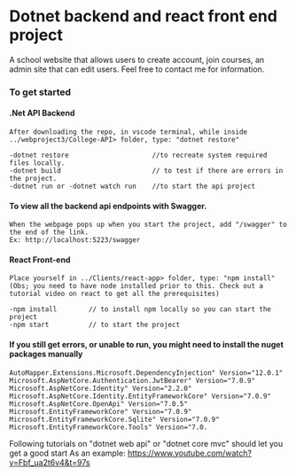 # Dotnet backend and react front end project

A school website that allows users to create account, join courses, an admin site that can edit users.
Feel free to contact me for information.

### To get started

#### .Net API Backend

    After downloading the repo, in vscode terminal, while inside ../webproject3/College-API> folder, type: "dotnet restore"

    -dotnet restore						//to recreate system required files locally.
    -dotnet build						// to test if there are errors in the project.
    -dotnet run or -dotnet watch run 	//to start the api project

#### To view all the backend api endpoints with Swagger.

    When the webpage pops up when you start the project, add "/swagger" to the end of the link.
    Ex: http://localhost:5223/swagger

#### React Front-end

    Place yourself in ../Clients/react-app> folder, type: "npm install" (Obs; you need to have node installed prior to this. Check out a tutorial video on react to get all the prerequisites)

    -npm install 		// to install npm locally so you can start the project
    -npm start			// to start the project

#### If you still get errors, or unable to run, you might need to install the nuget packages manually

    AutoMapper.Extensions.Microsoft.DependencyInjection" Version="12.0.1"
    Microsoft.AspNetCore.Authentication.JwtBearer" Version="7.0.9"
    Microsoft.AspNetCore.Identity" Version="2.2.0"
    Microsoft.AspNetCore.Identity.EntityFrameworkCore" Version="7.0.9"
    Microsoft.AspNetCore.OpenApi" Version="7.0.5"
    Microsoft.EntityFrameworkCore" Version="7.0.9"
    Microsoft.EntityFrameworkCore.Sqlite" Version="7.0.9"
    Microsoft.EntityFrameworkCore.Tools" Version="7.0.

Following tutorials on "dotnet web api" or "dotnet core mvc" should let you get a good start
As an example: https://www.youtube.com/watch?v=Fbf_ua2t6v4&t=97s

<!--
https://www.notion.so/07f326a24db34eec8f9f7bea2c7f22b4?v=6a8d9729ff0a46a48758fbc489275087&p=d171fd63d9bd4e10b7bf631023d0f7f0&pm=s





























vid 20
[20220518_130639]
[06:21] installing router with -npm install react-router-dom	//document object model.
 [21:30] 	///this is to be able to navigate to a new page. [21:30] importing it in App.jx
		import { BrowserRouter as Router, Route, Routes} from 'react-router-dom';
	26:00 explanation of Routes
[28:30]// coding in Home.jsx -it's the homepage.  Introducing <> JSX fragment or React.Fragment.	Note. return ()  you need brackets if you are using more than one element.
//In App.js, we are including different pages with Router, routes and route [38:16]
31:00 TIP "If you have many things in the return statment, use a ( ) bracket"
	Also, you can use <> </>  JSX Fragment
 35:00 creating different paths or links. with <Routes>
	<Routes>
          <Route path="/" element={<Home />} />
          <Route path="/courseList" element={<CoursesList />} />
        </Routes>
										//Using functions
										function VehicleList() {
											const vehiclesRegNo = [
											{regNo: '66'}, {regNo: '61'}, {regNo: '32'},	//is this an array of string? or objects?
											];
											return(
												<table>...</table>
											);
										}

										//We are assinging the data (regNo) to a new const newList
										const newList = vehiclesRegNo.map((objectsOrX) => {
											return objectsOrX;	//newList will become an array of objects if you return the whole thing. It's dynamic
										});						// if you return objectsOrX.RegNo then it will become a list of string.

										//Example 2	Here we instantiate a new type with a property vehicleItemProperty to hold all the things inside vehiclesRegNo.
										{vehiclesRegNo.map( (propName) => (
											<VehicleItem vehicleItemProperty={propName} Key={propName.regNo}/>
											)
										)}
										vehiclesRegNo.map // vehicles has a lot of car objects. vehiclesRegNo is
													 // an array of objects. map is an advanced for loop
													 // that loops through the entire list.
										variableName 	//... accessing what's inside, so it's a property

										VehicleItem vehicleItemProperty	// here we create a new instance of VehicleItem.
															// "egenskapen" is what he calls VehicleItemProperty.
															// is vehicleItemProperty the name? No, It's a Dynamic property.
															// Which we can use as argument else where.

										[40:43]//Example 3 A function that recieves VehicleItemProperty [40:43]
										function VehicleItem({ vehicleItemProperty }) {
											return(
											<tr>
											<td>{vehicleItemProperty.regNo}</td>
											</tr>
										);?}
										//OR we can use props to access everything without knowing what's in it.
										function VehicleItem(props) {	// props can be used to get EVERYTHING in VehicleItem.
											console.log(props);			// Or we can use function VehicleItem(vehicleItemProperty)
										}
										////////////////[1:46:00] How to use a function that creates an action on click in a page777777777777
										const onEditClickHandler = () => {
											console.log(`ska uppdatera bilen ${vehicle.regNo}`)	//'' and ´´ is different or `` shift click
										};
											//and you place the other part on a html element
										<span onClick={onEditClickHandler}>	//if you place {onEditClickHandler()} the bracket () means do it all the time.

										////////////////////////////////////////////////////////////////
42:00 Building Navbar. //It should be placed below <Router> and above <main>
		46:00"Don't bother typing the li and u tags. We''' be removing them"
!NOTE!//he uses id='navbar' and className="text-primary"
			id's for bigger parts/sections and className for miscellaneous
37:40 Lär dig react ORDENTLIGT -Michael Gustavsson
[41:00]Creating Navbar(){}	//theres a wrong way to do it (without using import { NavLink }
	///With this we place two pages. A Start sida and lager fordon, which shows list of cars.
[1:23:00]//CReating AddVehicle(){} [1:23:00]. With the form tags filled in AddVehicle.jsx, we include the route -link to the new page in App.jsx
	///and add the button in the navbar to the new page.
1:28:00 FORM Creating Put method.

const [useCourseNum, setCourseNum] = useState('');	//<--

  const onHandlerCourseNumTextChange = (e) => {
    console.log('texten är ändrad');
    console.log(e.target.value);
    setCourseNum(e.target.value);	//
  };

	<div className="form-control">
              <label htmlFor="">Course Number</label>
              <input
                onChange={onHandlerCourseNumTextChange}
                value={useCourseNum}	//<--
                type="text"
                id="courseNumber"
                name="courseNumber"
		/>
	</div>

									[2:05:20]/////////////////// Sending vehicles to database/////////////
								const saveVehicle = async (vehicle) => {		//the above function didn't have anything inside the ()
									const url = `${process.env.REACT_APP_BASEURL}/vehicles`; //changing the link
									const response = await fetch(url, {
										method: 'POST',
										headers: {
											'Content-Type':'application/json',
										},
										body: JSON.stringify(vehicle),
									});
									console.log(response);

									if(!response.status >= 200 && response.status <= 299){
									console.log('Bilen är sparad');
									console.log(await response.json());
									} else {
										console.log('Det gick fel någonstans');
										console.log(await response.json());
									}
								};		//you do use semi colon here...


  //In the console, we see "SyntheticBaseEvent" -"Det är häftiga saker detta" //I need to think in this way when I see complex functions.
	//"Det man är ute efter är " target: input#regNo
							<NavLink to='/add'>Lägg till</NavLink>
						[1:33:0 ]//Data bindning	[1:33:0 ] First we build for "Registreringsnummer". Now we build the remaining [1:47:30]

							<input value={regNo} type='text' id='regNo' name='regNo' />	//we want to get a input value={regNo} and we want to bind it.
							<input onChange={onHandleRegNoTextChanged} value={regNo} type='text' id='regNo' name='regNo' />	//onChange={onHandleRegNoTextChanged} -this tracks what's being changed in the textbox??

							//[1:33:30] we need to import useState and define addVehcile function
							import { useState } from 'react';

							function AddVehicle() {
								const [regNo, setRegNo] = useState('');		//this makes regNo be accpeted at the value={regNo}

								let vehicle = {			//we are creating a vehicle object
									regNo: regNo		//since both have the same name, you can simply have it as regNo.
								}

								const onHandleRegNoTextChanged = (e) => {
									console.log("Text är ändrar")
									console.log(e.target.value); ///the console.log just displays it for us to see in the debugeer
									setRegNo(e.target.value);	//this records what you type in the form.
								}

								const handleSaveVehicle = (e) => {
									e.preventDefault();		//what does this do????

									console.log(vehicle);
								}

								return (
								<>
								<label htmlFor=''>Registreringsnummer</label>
								<input
								onChange = {onHandleRegNoTextChanged}
								value={regNo}
								type='text'
								id='regNo'
								name='regNo'
								/>
								);
							}
					//Adding the rest of the properties [1:50:27]
					[2:00:00]//Adding an img DEFAULT item to function AddVehicle().. [2:00:00]
					[2:03:26] [2:05:20] // saveVehicle(vehicle) => { }		//to database [2:03:26] [2:05:20] there is code below


					[2:04:00]//Loading a list of vehicles through Get method [http {"list"}] [2:04:00]
					const loadVehicle = async () => {
						const url = `${process.env.REACT_APP_BASEURL}/vehicles/list`; //we are using back ticks ``
						const response = await fetch(url);

						if(!response.ok){
							console.log('Hittade inga bilar, eller så gick något fel');
						}
						setVehicles(await response.json());
					}

2:11:00 Method for sending data to the database.
	Also where to see the incoming data in the console.
Error -I am pasting the wrong address.. Not sure if it needs to be get all vehicles or link for the post method...
						//we returned empty console.log(await response.json()); which gave an error.
						"Find out why after the break!"[2:15:00]
2:16:00 	We will not learn about how to set requirements on what to properties to have when sending a Post request.
			And those information will be found in the API documentation.
	ERROR I had an 404 error and not sure what I changed, but seems to work!?

	const saveCourse = async (course) => {
    const url = `${process.env.REACT_APP_BASEURL}/courses/AddCourse`;
    const response = await fetch(url, {
      method: 'POST',
      headers: {
        'Content-Type': 'application/json',
      },
      body: JSON.stringify(course),
    });
	---------------------------
	<form className="form" onSubmit={handleSaveCourse}>
            <div className="form-control">
              <label htmlFor="">Course Number</label>
              <input
                onChange={onHandlerCourseNumTextChange}
                value={useCourseNum}
                type="text"
                id="courseNumber"
                name="courseNumber"
              />
            </div>

										[2:19:30] Quick explanation on how the methods are connected. saveVehicle and the above. [2:19:30]
										2:31:43//Edit vehicles 2:31:43		process{a) create a EditVehicle.jsx file. You'll have funtions there and then export it.
																			b) in App.jsx, you'll import it and add the <Route path='/edit/:id' element={<EditVehicle />} />}
2:33:00 So far the Routes are looking like this
		 <Router>
      <Navbar />
      <main>
        <Routes>
          <Route path="/" element={<Home />} />
          <Route path="/courseList" element={<CoursesList />} />
          <Route path="/addCourse" element={<AddCourse />} />
          <Route path="/editCourse/:id" element={<EditCourse />} />
        </Routes>
      </main>
    </Router>
										2:35:00//  import { useNavigate } from 'react-router-dom'; //we use this to navigate "kod mässigt?"
	function onEditClickHandler() {
		navigate(`/editCourse/${course.courseId}`);
	  }

2:39:00 Using incoming id to EDIT a object PUT method
						import { useParams } from 'react-router-dom';
2:42:00	initiate it :   const params = useParams();

	useEffect(() => {
		fetchCourse(params.id);
	}, [params.id]);

	const fetchCourse = async (id) => {
    const url = `${process.env.REACT_APP_BASEURL}/courses/${id}`;		//we use the id that is from params
    const response = await fetch(url);

    if (!response.ok) {
      console.log("Couldn't find course, or something went wrong...");
    }

	const course = await response.json(); //<-- here we have the entire object, with id...
    console.log(course);
    setCourseId(course.courseId);
    setCourseNum(course.courseNumber);
    setCourseName(course.name);
    setDuration(course.duration);
    setDescription(course.description);
    setDetails(course.details);
  };
										2:55:00		//	making the Put fucntion and the save function
										[3:10:00]//Adding extra steps to hide or veiw data [3:10:00] Adding an ResponseVeiwModel in Vehicles-API,
											//creating JsonSerializer in [HttpGet("list")] method
										2:20:00?//Documentation for swagger 2:20:00? [ProducesResponseType(StatusCodes.Status200OK)]
										2:33:00//<PropertyGroup> settings 2:33:00
2:53:00 Putting together two properties or Joining them... ex: vehicleName: 'Volvo XC90'
			setMake(vehicle.vehicleName.split(' ')[0]);
			setModel(vehicle.vehicleName.split(' ')[0]);

										2:53:00// Om Async await. tre olika sätt att kommunicera.
2:55:00 Micheal shows the API endpoints.. not entirely :'(
2:58:... We see how to use id to send the request. But it's a bit confusing.
	After getting the object. A) we set it in useState.
	B) we use it in value={useCourseId} in the html
			<input
              onChange={onHandlerCourseIdTextChange}
              value={useCourseId}
              type="hidden"
              id="courseId"
              name="courseId"
            />

	C) when onChange={onHandlerCourseIdTextChange}, if change happens, we store that in useState
		const onHandlerCourseIdTextChange = (e) => {
			setCourseId(e.target.value);
		};

	D) Finally, when save btn is pressed, we send the data
		const handleSaveCourse = (e) => {
			e.preventDefault(); //don't act (form) in the standard way when we submit(to empty field, reload page, etc).
			const course = {
			  courseNumber: useCourseNum, //if both variables have the same name, you can simply use it once 220518_13 1:45:00
			  name: useCourseName,
			  duration: useDuration,
			  description: useDescription,
			  details: useDetails,
			};

			console.log(course);
			saveCourse(course);  //Ans: We don't need to send the object with id...
		};

		const saveCourse = async (course) => {
			const url = `${process.env.REACT_APP_BASEURL}/courses/ReplaceCourse/${useCourseId}`;	//It's so easy to make error with the api link..
			const response = await fetch(url, {
			  method: 'PUT',
			  headers: {
				'Content-Type': 'application/json',
			  },
			  body: JSON.stringify(course),
			});
			console.log('Here is the response:');
			console.log(response);
			if (response.status >= 200 && response.status <= 299) {
			  console.log('Course is saved');
			} else {
			  console.log('something went wrong while saving course');
			}
		};

										3:04:00//MicroServices 3:04:00. Kuberneties is a deligating service/program that does the smart architect for you
3:14:00 showing the right way to have backend code in Node js?
	It needs to be a ResponseViewModel that is being returned
3:26:00  I need many to many relationship between users and courses they are studying..
- you should choose a category, choose a course, look at the detail, then register to the cours
									3:27:00//Talking to external API 3:27:00







vid 19
[20220518_091607 09:50] React Router
05:00 css, shows what changes he's made
// ESLint. [17:00] Helps you with javascript coding. [21:00] Repetition
	///Font awesome is mentioned to bring fonts.
	//More explanation regarding how Javascript works [36:30]
		"You can use props instead of a specific {object?}" with curly bracers, you break down and choose specific object
// Adding a Component Folder [50:45]
[45:37] How to DEBUG with the browser
1:15:00 creating the navbar
// [1:15:30] Moving the css files from Public folder to src Folder (change the script or code from index in Public to App.js in src Folder
1:21:00 right click the reload icon on the browser to empty cashe
// [1:23:30] adding edit and delete logo in the VehicleItem.jsx
// Händelse hantering. ie edit and delete logo, adding functions..
1:25:00 place the fontawesome in public>index.html //where the "root" id is.
// [1:48:00] USing an API!
	/// starting the API with -dotnet run
	///You might have to change the port. Go into Properties and launchSetting.json
1:33:00 cloning the react project from github.
1:40:00 onClick event. On edit method

Getting the api endpoints |Life cycle hook event
1:49:00	"IF YOU HAVE PORT PROBLEMS" in launchSettings.json
	/// change the port to something else. 7247/7237 and 5246/5146?  <- This is how we let the react get data from mvc backend project
[1:51:00]//  Building function to bring the data //LOADING in the API data
	// we need a useEffect funtion to use the incoming url BUT YOU will get an error
2:01:00 "We get an error" Failed to fetch...

2:01:00] We add the JS port to the .net API by adding it in the Program.cs
builder.Services.AddCors(options => {
	options.AddPolicy("WestcoastCors", policy => {
		policy.AllowAnyHeader(); policy.AllowAnyMethod();
		policy.WithOrigins("http://127.0.0.1:5500", "http://127.0.0.1:3002")
	})
})
"Spent MANY hours on this error. My api didn't have an https, it just had an http. So the link I was calling from the react was wrong. "
"answer was given in 2:36:00
// Changing the link from hardcoding it to moving it to a proper place
[2:08:30]"Placing it in .env" inside the root folder.  with REACT_APP_BASEURL

		const url = `${process.env.REACT_APP_BASEURL}/vehicles/list`;
		const reponse = await fetch(url);
				//Dont forget to restart your React app
// the useEffect() DANGER. [2:27:20]
	///Don't fully understand how the flow of this works. But he explains during the end of the video a few times.
		"needs two function, the second function does a update-method."
		///If you see just square breackets, it means it's expecting an array
2:24:00 using useState

vid 18 0809
[20220517_130531]
[41:32] We are convinced that react is the shit. And it starts here
53:00 installing node
1:29:00 installing react app
/REACT
		///	-npx create-react-app .		"The dot . meanns make the project inside the folder called react-app? YES
		/// -npm install 		//You need to have node_modules in your project. BUT I DID. Couldn't get the website to launch without it
		///	NOT NEEDED UNLESS...-npm i -g npx 	"-g means to install the name npx" i means..
		///	-npm start
		///
		/// Had an issue with "npm" not working(windows) ERROR: global, local deprecated...https://github.com/npm/cli/issues/4980
			///solved it by following the link above.
// FInd jobs close to you and see what they need <<<<<<<<<<<<<<<<<<<<<<<<<<<<<<<
>rm -rf nameOfTheFolder		//this deletes the folder
    >mkdir react-app
    >npx create-react-app .

1:41:00 Explanations for what all files do
	package.json is aslo called npm package file.
[1:43 40]	Two extensions to help with code. Jest and Jasmine
[1:53: 20] Extension neede ES7: ES7 React/Redux/GraphQL/React-Native snippets
	//Jasmine - Behavior-Driven JavaScript
[1:55:00]// after deleting things, we are coding in src Folder, in index.js
2:00:00	babeljs.io//Babel - tranforms JS to "real" js? Turn JS to another format, like scriptJS
// We create a new file called App.jsx, there we are the html things,
	// where we export and then import into index.js in the same src Folder.

2:16:00 Learning how to create a component that can be used inside App.jsx
2:20:00 A Module has multiple components.
2:35:00 Had an issue with a component cause I imported wrong.
[2:41:00]// Creating CSS . //Making things dynamic, as in using properties
[2:51:00]// from data?  // [2:58:35] Placing in huge data and calling
3:00:00 used a array and used them in the component with .map function.
3:04:00 But instead, we would like to send the whole array!
3:10.00 Destructuring... {}//don't FORGET to add the curly bracers
		Instead of porps, if you know whats coming in, you can call it by its name {don't FORGET to add the curly bracers}so you can skip using "props"

		function CoursesItem(props) {
  console.log(props);
  return (
    <tr>
      <td>{props.course.CourseNumber}</td>
      <td>{props.course.Name}</td>
      <td>{props.course.Duration}</td>
      <td>Things</td>
    </tr>
  );
}

export default CoursesItem;




[3:11:50]	//it in VehicleList.jsx  // Short summary
3:11:00 How components work. Is it better to use .map on a parent component instead of sending it down?
	A. We create a simple, empty component (<Vehicle_list />), in there there are tons of code and a head and body table that will show a list of vehicles. We'll have a simple component to display the repetetive vehicle list.
    //Since I don't care much for mastering programming with code, I should be able to maintain it for a job, its the entry to IT. What will I move to? Writing? managing people? Manager! A guy from Uppasala university named it as soon as he heard me explain what I like. Managers are quite dumb?
    https://github.com/MichaelGustavsson?tab=repositories



vid 17
[1:56:00][20220517_090026]	Razor pages  Creating Add car function

vid 16
[20220512_090134] Starts by talking about the project, maybe continues with the jsAPp and Razor pages starts at [2:31:00]
 - js the definitive guide 7th edition
 learning javascript Ethan Brown, JAva script design patterns Addy Osmani

vid 15
[20220511_125700] search functions and more. AT
19:00 creating HttpPost method
//NOTE //don't use model as a variable name "model" since in MVC it is being used as a ley word
36:00 //you don't need to add asp-controller=" " if you are getting it from the same somethingsomething..
42:00 using a tag in the view model to alter the name of the property so you can have a unique/diff name for display. RegNo can be turned to RegistrationNr on the web
		[Display(Name = RegistrationNr)]
1:31:00 sudo class? css based on the condition of an element. ex hover
			.btn:hover {
			  background: #888;
			  color: #333;
			  font-weight: bold;
			}
1:41:00 TIP. Before you complete the whole method, you can create how it will look like when completed, before building the method
	 [HttpPost("Create")]
        public async Task<IActionResult> Create(CreateCourseViewModel course)   //don't use model as a variable name since in MVC there is key word "model" is being used
        {
            if (!ModelState.IsValid)
            {
                return View("Create", course);
            }
            return View("CourseSavedConfirmation");
        }
2:08:00 completed post method. Starting of how to creat a global css variable for color.
2:16:00 moving css to another file.
2:27:00 We start the JS app.!!
2:31:0 install live server

vid 14
20220511_100737 --------------------------------
We are creating the Details page. 18:00	You need [HttpGet("Details/{id}")] above the method.
"TIP Before building the method or JavaScript, try testing if you can reach the site!!!"
27:20 slice(0, -1) javaScript method where you take a string and choose which part you want to keep and which to remove.
			0 means starting from 0 index, and -1 is removing the last index.
45:00	Working on Details method.
49:00  GOt an error:	Operator '??' cannot be applied to operands of type 'Task<CourseViewModel?>' and 'CourseViewModel'
		//Due to course variable missing a await...
		method for detail method.
1:13:00 css for detail page

[1:38:30] Needing Json serializer settings so program can read incoming data
[1:55:00] We create a model class VehicleServiceModel where we put in the hosting link and Json serializer through constructor so we can call it in the methods.
[2:23:50] PRESENTATION on MVc model? The timestamp will show you what Action methods can return
[2:35:00] Setting up app.MapCOntrollerRoute in Program.cs to automatically route to a certain place?

vid 13
20220510_130556 Continuing css----------------------------------------------
	17:30	aspect ratio calculator. working with img is hard in webapplication. //Tip: Get pictures that are 2000-5000 px big.
    23:00 WHich picture format to use? If its a foto: jpg, a drawn thingy: png, Else svg?
		33:00 never re-use id on the same page twice id="navbar"
35:00 Using javascript to have a pop up effect when you click on a container
	 &nbsp; non breaking space?`45:25
1:26:00 still building the pop up effect on items. 1:31:30 Explanation. Error with JS, needed to remove a line below at line 31.
1:49:00 Css for the pop up effect
		2:34:10 creating a button
	3:00:00 Moving css code to another file, and using @RenderSection("styles", false) in the @ _Layout.cshtml
		"similarly for scripts"
3:12:00 how to place a javascript file in the right index file.

vid 12
[20220510_090125]
05:30 ish, in app.development.json, we can change the port number where the project starts.
29:00	To be able to run the debugger with both projects in the main folder, you need to remove .vscode folder everywhere
except the main project folder.
In the launch.json folder. We are changing
			"program": "${workspaceFolder}/WCC-API/bin/Debug/net6.0/WCC-API.dll", to
			"program": "${workspaceFolder}/Clients/MvcApp/bin/Debug/net6.0/MvcApp.dll",
					In "env": we'll add another line, so it looks like this
					"env": {"ASPNETCORE_ENVIRONMENT": "Development",
							"ASPNETCORE_URLS": "https://localhost:5000"}
	We also add another element for API project, where there is two difference.
	  "program": "${workspaceFolder}/WCC-API/bin/Debug/net6.0/WCC-API.dll", and
	  "ASPNETCORE_URLS": "https://localhost:5001"							Look at 35:30

In the task.json folder. We are changing         "${workspaceFolder}/WCC-API/WCC-API.csproj", to "${workspaceFolder}",
													So removing the path and leaving the root folder.

-------------"This way you can run different projects together in the debug mode"--------------
A bit confusing, but we are changing the element with API to 5001 and changing the development.json in the MVC-APP to 5001...
49:00 In MvcApp, in appsettings.Development.json, you change the port to 5001 when you want to debug, otherwise have the default or where the web site is run on.
"YOU CAN have the same ip port for debug, then you need to make sure you're not running the program while debugging..."

52:30 NOTE: Run the api first (debugging), then the client
50:12 To know which port number you need to have in MVCapp, run the API project with dotnet watch run, and use that port

"LOAD DATA"
56:00	If you want to add in data automatically, you can follow here.
	///After filling in the code 1:06:00
	"dotnet ef database drop --force" and "dotnet ef database update"

1:39:00 ViewBag is dynamic and ViewData is like a dictionary?
//----------------------HTML and CSS----------------------// 1:36:00
1:49:00 creating nav bar. //obs! navbar needs to be id="navbar" and not class...1:52:10
	ul>li*4>a creates a list of a tags
1:55:00 	rem means relative to default value, 3 rem is 3* default
2:05:00 CSS babyyyyyy
2:10:00	We used fonts from Font-Awesome ///step 1 Choose a logo https://fontawesome.com/search?s=solid%2Cbrands
	///step 2.https://cdnjs.com/libraries Search for Font-awesome
	"How to place a logo, do the above steps"
2:19:00 Tip! Keep your css organised. Have your elements up, and classes below.
2:32:00 Creating a link to Våra bilar
2:42:00 Why isn't the image link working?
2:43:00	//Building the Course list page, trying to add img to the list.
2:58:00 //Fixing gallery-wrapper. with display: grid; grid-template-columns: repeat(4, 1fr);

vid 11
[20220505_130015 30:00]
	//We are building a MVC model and not Razor pages, so we deleted the css file, js file and erase everything except the @RenderBody() in the sharedLayout page.
	https://fonts.google.com/specimen/Poppins?query=poppins
	06:06 adding fonts to the library (Poppins and Roboto are simple)
	10:30 Adding the css styling to the _Layout.cshtml file
	<link rel="stylesheet" href="~/css/styles.css">
	19:40 //We have a controller(Vehicles), in it a method called index(). We create a View-file that will run the Index() method
	"So that file will be called Index.cshtml". 23:00. "We create a new Razor page file but delete the razorpage code and controller extention"
			"-since we are using a MVC project." With CS-code, we don't have any handholding so we have to create all the files ourselves.
	[32:00]//with @ _Layout.cshtml (the main page) we can add the different tabs in the page
	33:00 adding a nav tab with a link a-tag in _Layout.cshtml
	                <li><a asp-controller="Courses" asp-action="Index">Courses</a></li>

	"short hand for createing elements" ul>li>a "will create unordered list, a list and inside a link"
	[35:00]//HttpClient(); [35:00] Using Tag helper in the cshtml file to conntect to the controller.
	asp-controller="Vehicles" asp-action="Index"

Connecting to the API 40:00
	///We add our Get-method [41:19]
	[51:38]using var http = new HttpClient();
	var response = await http.GetAsync(url);
	///url is "https://localhost:####/api/v1/vehicles/list
	///Talk about Garbage collector
	57:39 "Under the map .vscode > launch.json > you can change in which order things are run"
	1:01:00 "How to debug and look at what's coming in"
//We run into an error when we try Debugger
	We solve it by running the api and the mvcApp in different VS-code. Due to mapstructure mechanics,
	the debugger runs everything at once. 58:00
	"You can run the debugger .NET Core Attach but you need to type something to make it work, its an extension maybe?" 1:26:00
1:20:00 Back from break. HTTPS development certificate
	If you don't have this, you can run the Terminal as Admin and type
	-dotnet dev-certs https --trust
//Second debugger run 1:30:00
1:31:00 //Creating a View Model 1:31:00 to take in the data thats coming in.
	The data thats coming in is screwed and since it doesn't match our viewModel properties, we need to fix it. 1:37:30
1:45:00 "Model folder in MvcApp is for classes which has methods that talks to the REST api"1:45:00
		Is that affärs logik, in the presentation picture?
///Instead of using in Courses Controller
	var options = new JsonSerializerOptions
      {
        PropertyNameCaseInsensitive = true
      };
								///You can use in the CoursesViewModel.cs, but it will clutter the file. 1:48:300
								[JsonPropertyName("CoursesId")]	//so we don't use this

1:54:00 using VehicleServiceModel to JsonSerializerOptions and returning the base url for the method.
1:52:00 //Moving the logic above to the right place, which is the Model folder. 1:52:00
1:55:00 //creating baseUrl in appsettings.Development.json so it can be reused. 1:55:00
	_baseUrl = $"{_config.GetValue<string>("baseUrl")}/course";

//Using Repository Pattern by creating a CourseFunctionsModel file under Model folder, and having the functions
that has to do with talking to the API in there. 2:00:00 around here

			//Theory.
				///Michael is showing 2:30:000 how you can send ViewData from the Controller [ ] This could be worth experimenting
			In controller: ViewBag.Message = "Passa på at köpa...";  In View file: <div>Dagens meddelande är: @ViewBag.Message</div>
			2:35:00///In Program.cs you adjust how the routing is done.
				app.MapControllerRoute(
					name: "default",
					pattern: "{controller=Home}/{action=Index}/{id?}");

					/// You can use HTTP tag above the methods or Class file where you change the name of the default route.
					[Route("[controller]")] above the class CourseController, can be changed.
					"If you dont have any Http tag above a method, by default it's [HttpGet]"
			Razor notes @ symbol can be used in different ways. 2:45:00
	//CoursesController
		public async Task<IActionResult> Index()
			{
				try
				{
					// ViewData["CourseID"] = "A million ID's";
					var courseService = new CourseServiceModel(_config);
					var courses = await courseService.ListAllCourse();
					return View(courses);
				}
				catch (System.Exception)
				{
					throw;
				}
			}

	//Courses>Index.cshtml
			@model IEnumerable<MvcApp.ViewModels.CourseViewModel>

			@{
				ViewData["Title"] = "Available Courses";
			}
			<h1>@ViewData["Title"]</h1>

			<article>
				<section>
					@* <div>Hey @ViewData["CourseID"]</div> //this is commented out *@
					<h3>Check our available courses</h3>
					@foreach (var course in Model){
						<div>
							<a asp-controller="Courses" asp-action="Details">@course.CourseNumber @course.Name</a>
							<p>@course.Duration</p>
							<p>@course.Description</p>
						</div>
					}
				</section>
			</article>

2:58:00	//We are adding a @ tag in the View file to tell where the data is coming from
	@model IEnumerable<MvcApp.ViewModels.CourseViewModel>
	///We fill in the view file with @ tag helpers to bring in the data. I don't fully follow here. [ ]
//We need to have HTTP tags above the methods to diffrentiate them. ??? asp-action="Details" didn't help...
		<a asp-controller="Courses" asp-action="Details">@course.Title</a>
		///asp-controller="Courses" means it will look at CoursesController. ///You don't need to type COntroller.
		///asp-action will search for the method name, BUT why didn't it work?
3:09:0	with [HttpGet("{id})], the methods stay unique, otherwise they are the same (ERROR AmbiguousMatchException)
3:12:00 //BAD practice. You must send in the return View("what the method name is", object)


vid 10
20220505_090110 MVC PROJECT
"Links"
app.diagrams.net 	For building diagrams. //under software, you will find database diagrams
namecheap.com 		"Domain names, "
netify.com - where you can host your website (react or html/css)

[ 1:21:30]	Theory starts on WEB
		Utvecklingsverktyg -1:22:10
		Hosting - 1:28:19	Exekveringsmodeller??(client or serverside)
		MVC design mönster 2:00:00

"mest vanligaste design mönster idag?" 	In ASP,pure JS = it's MVC.  React/Single page app = MVVM

//MVC asp code starts at [2:19:30??]
-dotnet new mvc -n MvcApp

-dotnet sln add Clients/MvcApp/		"Connecting the project with the MVC. OBS be on the parent folder"
//Client is a new folder that you can create with -mkdir Foldername
	"för att bli en duktig utvecklar måste man förstå, inte som de googlande utvecklare"
//Deletes folders and content from js and css [2:49:00]. At [2:59] he adds the Html: 5 semantic? in the _Layout.cshtml
	@RenderBody()
2:43:00 How to publish 	>dotnet publish
2:49:00 Start deleting unwanted files
2:56:00 editing _Layout.cshtml
	use autocomplete "html5" to auto complete html template.

Vid 9
20220505_090110 	There was discussion on [authenication] tag not working.
		discussion on what framework is good
	04:00 He mentions working with cookies is easier. I NEED A TUTOR, How do they learn all this
	40:00 we are git-cloning ITHS-STHLM-Westcoast-Cars-Starter

	43:00 Display of whats in the Auth controller from the project!!
	48:30 < ls -al // shows all the files in the folder
			< rm -rf .git 	//removes the git file. After this he creats a new git
							< git init, git add ., git commit -m "init"
			Disscussion on droping the database when creating new coloumn. You don't need to. Just set it to null when it's deleted.
			Unless when we added manufacturers.
	51:40 app.diagrams.net
	1:21:00	Presentation. WHat are the tools, hosting sites, where there api's end up?
			cheap hosting namecheap.com, app.netify.com?
	2:17:00 starting the web?
	2:20:00 dotnet new mvc -n... starts creating the project
	2:22:25 starts coding. Installs: > sln add. Clients/MvcApp/  ...// adding a mvcapp?

Vid 8
20220504 13...
		05:00 UsermManager<IdentityUser> is needed
		//Constructor will look like this
		public AuthController(IConfiguration config, UserManager<IdentityUser> userManager, SignInManager<IdentityUser> signInManager)
        {
            _signInManager = signInManager;
            _userManager = userManager;
            _config = config;
        }
		00:09:30 creating a Post method [HttpPost("register")] to register a new user...
        23:00 checking user password
		34:00 Refactoring CreateJwtToken
		39:00 registering a user acction that can login.
		1:22:00 added claim IsAdmin in RegisterUserViewModel
		1:25:00 user, new claim("Admin", "true"));
		2:30:00 Use Roles
			add RoleManager<IdentityRole> in AuthController as dependency injection


 Vid 7
20220504_morning 12:00 If your getting Michaels project from github, do a >>dotnet restore .Due to bin and obj being ignored by his github, which you need.

		25:00 var claims = new List<Claim>{
					new Claim(ClaimTypes.Name, userName),
					new Claim("XYZ", "Value")
				};
		41:18 how to protect your endpoints with[Authorize]
		46:00 How to set up shortcut on URL in postman (New Environment)
		51:00 Pipeline, fixing middlewear
		59:00 adding "app.UseAuthentication();" in program.cs
		1:25:00 configure authentication in pogram.cs
			//Authentication configuration
			builder.Services.AddAuthentication(options =>
			{
				//defaultAuthenticationScheme and DefaultChallengeScheme
				options.DefaultAuthenticateScheme = JwtBearerDefaults.AuthenticationScheme;
				options.DefaultChallengeScheme = JwtBearerDefaults.AuthenticationScheme;
			}).AddJwtBearer(options =>
			{
				options.TokenValidationParameters = new TokenValidationParameters
				{
					ValidateIssuerSigningKey = true,
					IssuerSigningKey = new SymmetricSecurityKey(
						Encoding.ASCII.GetBytes("Kasdf kje+dsg ksajf 98u4tlxc vfcdsjfg498a lmöasdflkerp")
					),
					ValidateLifetime = true,
					ValidateAudience = false,
					ValidateIssuer = false,
					ClockSkew = TimeSpan.Zero
				};
			});

		1:39:00 Moving the key into appsettings
		1:44:00 pasting the auth token into the auth tab in Postman... You first need to run the login method to get the auth token, now you use it on other places where it is needed.
		1:47:00 [authorize(policy: "admin")] - to restrict who has asscess to the methods
        	You define these policies in program.cs
			//Configure and create policies
			builder.Services.AddAuthorization(options =>
			{
				options.AddPolicy("Admins", policy => policy.RequireClaim("Admin"));
			});
        2:00:00 new information on the token.
        2:16:00 when using auth token, use Bearer token (under Auth tab)in Postman
		2:20:00 downloading Nuget aspnetcore.identity, JwrBearer, FrameworkCore, Sqlite, Tools,
			Microsoft.AspNetCore.Identity by Microsoft
			Microsoft.AspNetCore.Identity.EntityFrameworkCore by Microsoft
			Microsoft.EntityFrameworkCore by Microsoft
			Microsoft.EntityFrameworkCore.Tools by Microsoft
			Microsoft.EntityFrameworkCore.Sqlite by Microsoft


        2:27:00 building the ApplicationContext (Db connection)
		2:34:00 configuring middleware for Identity	in program.cs

        2:45:00 settings for password, etc..

Vid 6
220503 13.. more . Around 2:30:0 we start with security. he creates a security demo, which I'm not sure if its connected to the project
		we start with building methods for the repo class.

		04:00 Question. In Category/Manu..Repo We have a SaveAllAsync(). code> return await _context.SaveChangesAsync() > 0;
		09:00 for controller to get in repo class with its own context manupilation, we need dependency injection.
		builder.Services.AddScoped<IManufacturerRepository, ManufacturerRepository>(); //for the sake of getting a class that is instantiated.
		17:00 fixing automapper for Manufacturer. There was a mistake.<!!>// hot reload doesn't work with program.cs or Automapper.
		HOW TO add relationally connected database
		26:00 creating AddVehicleAsync WITH manufacturer(connecting table) //manufacturers is the parent table.

			public async Task AddVehicleAsync(PostVehicleViewModel model){
				//we need the right manufacturer (name == model.Make)
				var make = _context.Manufacturers.Include(c => c.Vehicles).Where(c => c.Name!.ToLower() == model.Make!.ToLower())
				.SingleOrDefualtAsync();

				if (make is null)
					throw new Exception($"Tyvärr vi har inte teillverkaren {model.Make} i systemet.");

				"converting to vehicle from postvechleveiwModel"
				var vehcileToAdd = _mapper.Map<Vehicle>(model);

				"Now we are in the vehicle class/table"
				vehicleToAdd.Manufacturer = make; //make is the correct manufacturer.
				"adding the vehicle to the database. " // vehicle is the child. 		Should there already exists a manufacturer to be able to add a vehicle? A. YES
				await _context.Vehicles.AddAsync(vehicleToAdd);
			}
				So you need to do two things. Add .manufacturer to the vehicle and add the vehicle to the db
				Or three things. Find the right manufacturer, add the manufacturer to the vehicle, add the vehicle to the db.
										"This is not a connection table. it is 1:many"
				//NOTE: Manufacturer(parent) has Icollection<Vehicle> Vehicle {get; set;} = new List<User>();
				// 			User has	public int ManufacID{get;set;}, [ForeignKey("ManufacID")], public Manufac Manufac {get; set;} = new Manufac();

		40:00 Important to do saveall before the request leaves the endpoint.
		44:00 Business rules. Besiness demands certain mechanics.  ex: we don't allow products from this company. Then it's vital that developers knows this in and out.
		1:36:00 Changing the link (bymake/{make})] to ("{id}/vehicles") 1:43:00 and using [FromQuery] in the argument (1:39:50)
		1:54:00 Getting all vehicles belonging to a manufacturer.
			public async Task<List<ManufacturerWithVehiclesViewModel>> ListManufacturersVehicles(){
				return await _context.Manufacturers.Include(c => c.Vehicles)
				.Select(m => new ManufacturerWithVehiclesViewModel
					{
						Manufactror = m.Id,
						Name = m.Name,
						Vehicles = m.Vehicles.Select(v => new VehicleViewModel{
							VehicleId = v.Id,
							RegNo = v.RegNo,
							...
							...
						}).ToList()
					}).ToListAsync();
			}
			//
		2:00:00 Till now we've made a method that calls all the cars listed in the manufacturer table. //Q. is this similar to getting students in a course? Everyone that's bought the course?
        A. Course is not a parent to user. A user can exist without being assigned to the course.
			//What to use singleOrDefault, SingleAsync? SingleOrdefault, if you find a null exception, it doesn't crash OR You need to do null check in the controller. 2:13:00

		2:00:00 POSTMAN tip. How to change the url to a set thing so you don't need to type it multiple times...
        How to get edit a object which is inside another opbject. 2:01:50 //I should find Michaels project on github.
        2:05:50 ListallManufacturersAsync() method

		2:30:00 Presentation on security
		2:45:0 creating a new project > dotnet new webapi -n Step01
		3:0:00 working on a method that accepts a username and pasword. Installing a Nuget for it. System.IdentityModel.Tokens.Jwt by Mic
		and Microsoft.AspNetCore.Authentication.JwtBearer by Microsoft 3:00:00

		3:18:00 jwt.io //to control that your token is valid/or working

Vid 5
220503 more database and other interface stuff..
		05:00 Five step demo by MichealGustavsson on Security..??? Claims Roles
		26:26 Building [HttpPost()] method. Using repo pattern
			We are not returning anything for a post method, so we are adjusting the function name.

		27:00 HATEOS //a standard way to confirm that your actions have been successful. and here is the object you created in the head...
		//	Your GET/POST methods, you don't want to return back an object everytime. Like for post method.
						// There you can use HATEOS
		31:00 Using [Required]
			in data model class, So incoming create object requests doesn't have ex null in CourseNumber...
				if(!ModelState.isValid)... //in case of model number. this can be done in front end.
				if (!ModelState.IsValid) return StatusCode(500, "Invalid model. Model must have Course number");
			or
				[Required(ErrorMessage = "Registreringsnummer är obligatoriskt")]

		35:28 A cooler way to catch error would be to set it in the required annotation. [Required(ErrorMessage = "Registreringsnummer is required)]
		41:00 UpdateCourse PUT method.
				From repo class Michael chooses to use throw exception. 50:00 !!!Since we used try/catch in repo, we can use it again in the controller since we will recieve a exception if it fails!!
		56:20 Changing void to Task in "public async Task DeleteVehicle(int id)" ??? why
		1:20:00  -dotnet --info
		// Läsbarhet är A och O. You can forget things over a weekend due to piled up work
		// Gör koden så enkelt som möjligt. Det ska underhållas av någon som inte är själv.
		1:25:00 building a Patch method
		1:36:00 don't return (in catch (Exception ex)) return StatusCode(500, ex). !!Dont return ex. Instead ex.Message...?
		2:00:00 //Nice to have a method that returns a list
			public async Task<List<VehicleViewModel>> GetVehicleByMakeAsync(string make){
				return await _context.Vehicles
					.Where(c => c.Make!.ToLower() = make.ToLower())
					.ProjectTo<VehicleViewModel>(_mapper.ConfigurationProvider)
					.ToListAsync();
			}
		2:03:00 Fixing the database structure.  To remove repetitive.

			STARTING A NEW CONTROLLER
		2:09:00 Adding a new controller for the manufacturer table. Creating Get methods

		2:13:00 he asks: How to go about to create 1:many conenction in entity framework
				with public ICollection<Course> Courses {get; set;} = newList<Course>();
		2:17:00 how to add ForeignKey. GOt an error due to using System.ComponentModel.DataAnnotations.Schema; was missing so the build didn't run.
			NOTE on Vehicles; public Manufacturer Manufacturer {get; set;} = new Manufacturer();	//ie single
				on Manufactuere; public ICollection<Vehicle> Vehicles {get;set;} = new List<Vehicle>(); //ICollection list!

		2:29:00	-dotnet ef migrations add "added make and vehcile relationship" -o "Data/Migrations"
		2:34:30 -dotnet ef database drop --force // droping the table due to complication in adjusting connetion tables
				-dotnet ef database update //updates the migration files. //sometimes this won't work

		"There was a discussion on tables depending on eachother. Here We made manufacturers. coupled with Vehicles."
			"You can't delete a item in the manufacturing table, if a vehicle is connected to it." "Man kan inte ha föräldarlösa barn."
			2:39:20//On delete: ReferentialAction. Cascade.. which means it will delete everything connected to the...
			You can change it to SetNull or NoAction or Restrict
		2:54:00	Michael Gustavsson is creating controller, Repo with Interface for Manufacturing table.


VID 4
220428 130301 13	githug tutorial by rasmus?
		2:00 //If you're adding strings together. Use Concat or StringBuilder
        	VehicleName = string.Concat(Vehicle.Name, " ", vehicle.Model),
        VSCODE shortcut mark similar variables Ctrl + D while staying on a variable.
		20:00Presentation on Repository Pattern
		39:00? Creating Interface
		<VScode Tip> Shift + alt + down/up arrow will duplicate the line

			public interface ICourseRepository
			{
				public Task<List<Course>> ListAllCoursesAsync();
				public Task<Course> GetCourseAsync(int id);
				public Task<Course> GetCourseAsync(string name);
				public Task AddCourseAsync(Course course);
				public void DeleteCourse(int id);
				public void UpdateCourse(int id);
				public Task<bool> SaveAllAsync();
			}
		41:28 Delete and update methods doesn't use Task so use void		//How the hell do I learn all these things the right way?
		45:40 <Tip> "the method name should have Async in the end, so coders know that the body should have wait/async"

		47:20 A. Creating a repositories folder and implementing the interface here with CourseRepository.cs
			51:44 B. bring in the db context through the constructor
		"Don't forget to include async word in the methods"   !imp To use Async method, you need library; EntityFrameworkCore
		54:00 We are updating the controller file CourseController.cs to use the ICourseRepository, instead of directly contacting the Db context class.

		//Dependency injection for our own classes and interfaces...
		0:56:00 Changing something in program.cs!??? We need a instance of something, so we need to tell the framework this
		We are making a choice of how the users recieve the api
			builder.Services.AddScope/ or AddSingleton/ or AddTransient? "beror på hur instansering ska ske för varje request"
			Singleton - the first request will get the data? But if there are more requests, you will recieve the same(first request) since its in the memory.
						"En instans delas av fler"
			Transient - will create a unique/new instans to each request
			Scoped -	You get a new instance for every new request WHEN IN DOUBT, use scoped. 1:06:00
				//Dependency injection for our own classes and interfaces...
										<Interface, konkret klass som implementerar föregånde interface>...
				builder.Services.AddScoped<ICourseRepository, CourseRepository>();

		//example for adding a list of courses to a new object
		[HttpGet()]
        public async Task<ActionResult<List<CourseViewModel>>> ListAllCourses()
        {
            var response = await _courseRepo.ListAllCoursesAsync();
            //should I translate it to viewmodel here or in the repo?
            var courseList = new List<CourseViewModel>();

            foreach (var course in response)
            {
                courseList.Add(new CourseViewModel
                {
                    Name = course.Name,
                    TeacherCourses = course.TeacherCourses
                });
            }
            return Ok(response);
        }

		1:39:00 building CourseRepository GetCourse by ID. FindAsync is not suitable due to null referense warning. so we are using SingleOrDefault...
			return await _context.Courses.FindAsync(id ?? null); //this is a way to remove the warning.
			instead we use this return await _context.Courses.SingleOrDefaultAsync(c => c.Id == id); //and also add ? like mentioned below
			1:40:00 adding  ? in the return argument public <Task<Course?> GetCourseAsync(int id);
		1:46:00 Adding CourseViewModel abstraction to the repository class. So from context/controller we moved getting response from database to repository class.
			Now we are moving or adding the viewmodel to the repository class. Null checks stays in the context/controller class
		1:47:30 We are using .Where method to find the correct data and create a new instanse to save all the information on it.
			return await _context.Courses.Where(c => c.Id == id)
			.Select(course => new CourseViewModel{
				this = that...
			})
			BUT there is an error //IQueryable<CourseViewModel>' does not contain a definition for 'GetAwaiter' and no accessible extension method 'GetAwaiter'
			in the end you need a }).SingleOrDefaultAsync();
		"THis is what they did before autoMapper..."
		RECAP. IF you want to find the data BUT change it do a different model type, you can use "Where"
		1:53:00 [ApiController] this decorator helps with controlling that the incoming data is not null..
			Regarding try catch controlls in the controller. "Att slänga är en bad practice..." 1:54:30
			"every time you throw, you create an object in the heap/stack. so its better to catch the errors higher up in the program rather than having try/catch everywhere.."
		2:05:00 Deletevehicle repo refactoring and SaveAllAsync NOTE! he doesn't use async in the repo
        2:07:00 return type bool for the method SaveAllAsync. So  Micheal added, > 0 "Q. what does this do?"
			return await _context.SaveChangesAsync() > 0;
		<Tip>.Remove doesnt have async/await //Add method didnt have async before. It showed upfrom a recent update... WHICH MEANS // I need to learn how to follow the updates.

        2:13:00 AutoMapper
			AutoMapper.Extensions.Microsoft.DependencyInjection by Jimmy Bogard
				Create a folder called Helpers, Create class AutoMapperProfiles and inherit : Profile, add using AutoMapper.
				// Map från -> till
					CreateMap<PostCourseViewModel, Course>();
					CreateMap<Course, CourseViewModel>();
		2:21:00 Creating setting for a new dependency injection for automapper.
        builder.Services.AddAutoMapper(typeof(AutoMapperProfiles).Assembly);

		<Error> Creating a default class for made a protected security instead of public..
			"System.MissingMethodException: No parameterless constructor defined for type 'College_API.Helpers.AutoMapperProfiles'"
			Not i got another error //System.ArgumentException: GenericArguments[0], 'System.Single', on 'T MaxInteger[T](System.Collections.Generic.IEnumerable`1[T])' violates the constraint of type 'T'
<Tip> Ctrl+P can let you search for files in your project. VsCode tip.
		UPDATING THE PACKAGES TO RECENT VERSION MADE THIGNS WORK!!!
		2:28:00					//from -> till (PostVehiceViewModel course), so course is PostVehicle view model
			var courseToAdd = _mapper.Map<Course>(course);	//here we are taking Course(from db) to PostcourseViewModel.
		[HttpGet()]
        //api/v1/course
        public async Task<ActionResult<List<CourseViewModel>>> ListGetCourse()//How do I make changes everywhere? VSCODE command...
        {
            var response = await _courseRepo.ListAllCourseAsync();
            var courseList = _mapper.Map<List<CourseViewModel>>(response);	//<---here. Q. this is confusing. Teacher, Michael has written from CourseViewModel -> till response... But we are getting
			// the entire list through response, and we are converting it to ViewModel... So it should be the other way around...
            return Ok(courseList);											// A. On 2:49:50 he says till and from. So I'm ccorrect.
        }
		2:37:40 "Configuring Automapper"
		CreateMap<User, UserViewModel>()
            .ForMember(dest => dest.UserId, options => options.MapFrom(src => src.Id))
            .ForMember(dest => dest.UserName, options => options.MapFrom(src => string.Concat(src.FirstName, " ", src.LastName)));

		2:46:45 Continuing with Repository pattern. We are moving the automapper to the repository class.
		2:50:00 we used .ProjectTO (needed a using statement), and _mapper.ConfigurationProvider)
			public async Task<CourseViewModel?> GetCourseByIdAsync(int id)
			{
				return await _context.Courses.Where(c => c.Id == id)
				.ProjectTo<CourseViewModel>(_mapper.ConfigurationProvider).SingleOrDefaultAsync();
			}
		Robins github https://github.com/robinskoogh

 VID 3
 220428 09 adding more methods, checking with swagger
		//Importance of knowing clean code
		1:40: Creating a Put method. And Discussion on "change tracking"
		<Tip> Använd patch om det är delvis uppdatering. Put för uppdatering av hela objekt.
		00:14:00 Creating GetBy("{property}")
		"SignleOrDefaultAsync" or "FirstOrDefault", what's the difference?
			single when there is only one(but if there's more, you will get all them).
			First finds the first one.
			var response = await _context.Courses.SingleOrDefaultAsync( c => c.CourseNumber.ToLower() == courseNumber.ToLower());
		40:00 ViewModels. Your not suppose to be directly manupilating database objects.
			00:46:00 Debugging
		1:24:00 building a GetByID("{id}")
		1:31:00 TiP! //use FindAsync or anything with find if you are searching for a primary key.
					//for anythingelse use Where or singleordefault FirstOrDefault

					//When to use put(WHOLE object) and patch(partical update)
					//when to use singleOrDefault or FirstOrDefault? If you use singleOrDefault and find more than one identical item in the database, then it'll crash...
		1:45:00 PUT method. before this, we complete delete method, before that, get by id...
		2:18:00 //to hide the null warning in your code, use !
				FirstOrDefaultAsync(c => c.CourseName!.ToLower() == courseName.ToLower());

				GIT HELP
				-git stash /*stores away changes*/ -git stash pop, //pops back the changes if your in another branch
				-git rest --hard //resets the branch to a previous commit
		2:22:00 "Microsoft.AspNetCore.Routing.Matching.AmbiguousMatchException: The request matched multiple endpoints. Matches: "
				"College_API.Controllers.CoursesController.GetCourseByName (College-API)"
				//get by regNo, or a string, you get an error. [HttpGet("{courseName}")]
				To solve it, you need to expand the httpGet link. [HttpGet("byCourseName/{courseName}")]
		2:39:00 Creating ViewModels

        I couldn't use dotnet ef migration command on Linux, I needed it installed.
        >>dotnet tool install --global dotnet-ef

        -an example of how to make a new object and passing the values to it from incoming object

        public async Task<ActionResult<PostCourseViewModel>> AddCourse(PostCourseViewModel course){
        	var CourseToAdd = new Course
              {
                  Name = course.Name
              };
            await _context.Courses.AddAsync(CourseToAdd);
            await _context.SaveChangesAsync();
            return StatusCode(201, course);

        https://github.com/kingli6/API-MVC-Lecture/blob/main/Vehicles-API/Controllers/VehiclesController.cs

 VID 2
220427 1259 we create api endpoints and controller
	15:00 talk on how you can disable and enable null warning. In csproj file. <propertyGroup><Nullable>you can disasble it</Nullable>
		Tip // to avoid null warnings, you can set it to = Empty or =""
	23:00 creating our new controller file.
	29:00 returning json! return Ok("{ 'message': 'det funcakr'}");
	32:00 -TIP //If you don't provide the appropriate method, it will take what it can find 32:00
	405 Method Not Allowed. If the methods are decorated with [HttpGet()] "{}"
		OK = 200, NotFound = 404, BadRequest = 400
	<<dotnet watch run>>
	1:00:00 for HttpPut, you return NoContent
	1:28:20 explanation of developer console.
	1:33:00 Installing NUGETS  ctrl + shift + p
		Microsoft.EntityFrameworkCore
		Microsoft.EntityFrameworkCore.Tools
		Microsoft.EntityFrameworkCore.Sqlite
	Tip models can also be called as entities.
	1:41:00 [Key] decorator, if you want to call it something else than Id
	CREATING DATABASE Connection?
	1:49:00	Adding Data folder and created a CourseContext.cs //The coupling between database and its memory
			A)VehicleContext : DbContext	//step 1
	1:52:00	B) public DbSet<Course> Courses => Set<Course>();  Explanation on why intializing this is needed
			"there was a null string warning. ? wasn't right of a object... = new () wasn't allowed to create abstract or interface type of DbSet"
			1:55:00"why you don't want to instantiate through a constructor is due to it being hard to do tests"
			"creating contructor to handle configuration connections "
	2:00:00	c) creating a contructor?
				public VehicleContext(DbContextOptions options) : base(options){}
	2:03:00 D) Setting dependency injection through program.cs
		"Skapar databas koppling. Letting the program know which classContext I'm using, "
		"Which database manager I'm using; Sqlite"
			builder.Services.AddDbContext<CollegeDataContext>(options => options.UseSqlite(""));
	2:08:00 E) Instead of hard coding the ConntectionString for Sqlite, we use appsetting.Dev..json file
			"ConnectionStrings": {
				"Sqlite": "Data Source=westcoastcollege.db"
			}
		E.1) Now we can complete the dependency injection in program.cs
			builder.Services.AddDbContext<CollegeDataContext>(options =>
				options.UseSqlite(builder.Configuration.GetConnectionString("Sqlite"))
			);
		//builder.Configuration. lets you get things from appsettings.dev... json file

	2:20:25 Creating migrations
		>> dotnet ef migrations add InitialCreate -o "Data/Migratons"  // The -o is needed to reassign where it is saved.
		"Ni ska alltid ALLTID ska titta på. Vad gör den förnåt!?"
			//if you get error saying that you might have misspelled, you are missing the tool due to changes. you need to download dotnet-ef seperatly
				>> dotnet tool install --global dotnet-ef>> or dotnet tool update --global dotnet-ef
	2:23:40	 >> dotnet ef database update>>
	2:29:00 right click .db file, choose open database. SQLITE Explorer should show up
				//table should be empty when you open Show Table on Courses

	2:34:00 Creating a constructor in CourseController.cs //to be able to save course to database?
		auto generating field through contsructor. to avoid this. keyword. Open settings, search private. Change field to _ 2:38:30
		Also uncheck this, when you search this in settings.
	2:43:00 Defining Get() method with async await Task<ActionResult<List<Course>>>
	2:49:00	Defining a Post() method. returning a Task<ActionResult<Course>>. Using await _context.Course.AddAsync(course);
		and saving all the changes with await _context.SaveChangesAsync();
	2:53:00 After re-running the dotnet. Swagger will show what to expect in it's body.
		2:54:00 Postman configuration. Add key in the Header. //we need to mention in the header that we are sending in application/json
				Content-Type	application/json
		3:02:00 A big NONO . you cant use your model objects in your CRUD method
				You shouldn't have too much code in your controller.

 VID 1
220427 Lots of theory and by the end of it, he starts creating a project..
>> dotnet new sln -n Westcoast-College
>> dotnet new webapi -n College-API, >>
>> dotnet sln add College-API	//stay where the sln file is located
	1:55:00 //connecting your project to the solution file. //I dont know much about this.
	2:07:00 // adding .vscode folder to VSCODE by oppening ctrl+shift+p and typing "generate assets for build and debug"
	-you can <<dotnet build>> and by moving to a folder where there is .proj file, you can run <<dotnet run>>

	Settings for the port is in launchSettings.json file, where you can change incase of port not available
			"applicationURL": "https://localhost:7227;http://localhost:5145",
	-How to exclude files in VS -open settings and type exclude
	2:25:00 git ignore file
	>ls -al //to see all files


^^^^^^^^^^START OF .NET Project Webb utveckling-20220427_090136-Meeting Recording^^^^^^^^





Därför är det också viktigt att ni är beredda att jobba med och hitta lösningar för bland annat följande områden:
Välja databaser och skapa en hållbar arkitektur
Sätta er in i och förbättra redan befintlig kod/lösningar
Screen scraping av webbsidor samt identifikation av data
Hämta data och bearbeta, samt lagra från olika API:er
Deploya lösningarna på DigitalOcean.com
Kunna växla fokus och jobba med olika uppdrag under LIAn (dock ej parallellt)
Kunna skapa lösningar både för front- och backend


YH mer -to help TH with 			60k students from yh
									åtagandeslut för... skolorna
ärande & Lia/utblidare/konsulter


	https://www.tutorialspoint.com/javascript/index.htm
	https://javascript.info/
	https://www.w3schools.com/js/
	https://www.javatpoint.com/javascript-tutorial

	Måste ha böcker om JavaScript
    JavaScript the Definitive Guide 7th Edition (Flanagan, O'Reilly)
    Learning JavaScript (Ethan Brown)
    JavaScript Design Patterns (Addy Osmani)

    C# Pro 9 with .NET 5(Andrew Troelsen + 1) https://www.adlibris.com/se/bok/pro-c-9-with-net-5-9781484269381
    The Definitve Guide to HTML5(Adam Freeman) https://www.adlibris.com/se/bok/the-definitive-guide-to-html5-9781430239604
    JavaScript the Definitive Guide Seventh Edition(David Flanagan) https://www.adlibris.com/se/bok/javascript---the-definitive-guide-9781491952023

    JavaScript https://www.udemy.com/course/the-complete-javascript-course/
    JavaScript https://www.udemy.com/course/modern-javascript-from-the-beginning/
    React.js https://www.udemy.com/course/react-the-complete-guide-incl-redux/
    React.js https://www.udemy.com/course/react-front-to-back-2022/



	/*
		Focus your energy
		gaurd your time
		train your mind
		train your body
		think for yourself
		curate your friends
		curate your environment
		keep your promises
		stay cheerful and constructive
		upgrade the world
	*/

	*/ -->
